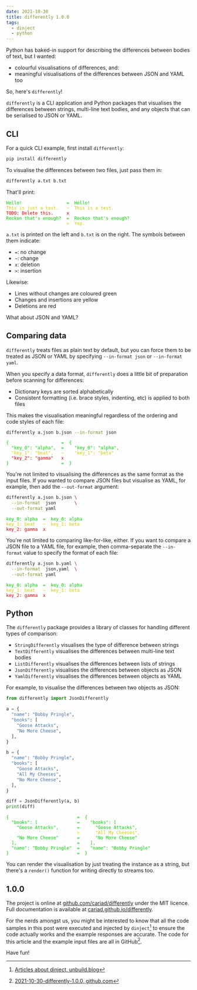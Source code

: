 ```yaml
---
date: 2021-10-30
title: differently 1.0.0
tags:
  - dinject
  - python
---
```


Python has baked-in support for describing the differences between bodies of text, but I wanted:

- colourful visualisations of differences, and:
- meaningful visualisations of the differences between JSON and YAML too

So, here's `differently`!

<!--more-->

`differently` is a CLI application and Python packages that visualises the differences between strings, multi-line text bodies, and any objects that can be serialised to JSON or YAML.

## CLI

For a quick CLI example, first install `differently`:

```bash
pip install differently
```

To visualise the differences between two files, just pass them in:

```bash
differently a.txt b.txt
```

That'll print:

<!-- markdownlint-disable no-inline-html -->

<!--dinject as=html host=terminal range=start-->

<style type="text/css">.thtml { --green: #0C0; --yellow: #CC0; --red: #C00; } .foreground-green { border-color: var(--green); color: var(--green); } .foreground-yellow { border-color: var(--yellow); color: var(--yellow); } .foreground-red { border-color: var(--red); color: var(--red); }</style><pre class="nohighlight thtml"><code class="thtml-code"><span class="foreground-green">Hello!</span>                 <span class="foreground-green">=</span>  <span class="foreground-green">Hello!</span><br /><span class="foreground-yellow">This is just a test.</span>   <span class="foreground-yellow">~</span>  <span class="foreground-yellow">This is a test.</span><br /><span class="foreground-red">TODO: Delete this.</span>     <span class="foreground-red">x</span><br /><span class="foreground-green">Reckon that's enough?</span>  <span class="foreground-green">=</span>  <span class="foreground-green">Reckon that's enough?</span><br />                       <span class="foreground-yellow">&gt;</span>  <span class="foreground-yellow">Yep.</span><br /></code></pre>

<!--dinject range=end-->

`a.txt` is printed on the left and `b.txt` is on the right. The symbols between them indicate:

- `=`: no change
- `~`: change
- `x`: deletion
- `>`: insertion

Likewise:

- Lines without changes are coloured green
- Changes and insertions are yellow
- Deletions are red

What about JSON and YAML?

## Comparing data

`differently` treats files as plain text by default, but you can force them to be treated as JSON or YAML by specifying `--in-format json` or `--in-format yaml`.

When you specify a data format, `differently` does a little bit of preparation before scanning for differences:

- Dictionary keys are sorted alphabetically
- Consistent formatting (i.e. brace styles, indenting, etc) is applied to both files

This makes the visualisation meaningful regardless of the ordering and code styles of each file:

```bash
differently a.json b.json --in-format json
```

<!--dinject as=html host=terminal range=start-->

<style type="text/css">.thtml { --green: #0C0; --yellow: #CC0; --red: #C00; } .foreground-green { border-color: var(--green); color: var(--green); } .foreground-yellow { border-color: var(--yellow); color: var(--yellow); } .foreground-red { border-color: var(--red); color: var(--red); }</style><pre class="nohighlight thtml"><code class="thtml-code"><span class="foreground-green">{</span>                    <span class="foreground-green">=</span>  <span class="foreground-green">{</span><br /><span class="foreground-green">  "key_0": "alpha",</span>  <span class="foreground-green">=</span>  <span class="foreground-green">  "key_0": "alpha",</span><br /><span class="foreground-yellow">  "key_1": "beat",</span>   <span class="foreground-yellow">~</span>  <span class="foreground-yellow">  "key_1": "beta"</span><br /><span class="foreground-red">  "key_2": "gamma"</span>   <span class="foreground-red">x</span><br /><span class="foreground-green">}</span>                    <span class="foreground-green">=</span>  <span class="foreground-green">}</span><br /></code></pre>

<!--dinject range=end-->

You're not limited to visualising the differences as the same format as the input files. If you wanted to compare JSON files but visualise as YAML, for example, then add the `--out-format` argument:

```bash
differently a.json b.json \
  --in-format  json       \
  --out-format yaml
```

<!--dinject as=html host=terminal range=start-->

<style type="text/css">.thtml { --green: #0C0; --yellow: #CC0; --red: #C00; } .foreground-green { border-color: var(--green); color: var(--green); } .foreground-yellow { border-color: var(--yellow); color: var(--yellow); } .foreground-red { border-color: var(--red); color: var(--red); }</style><pre class="nohighlight thtml"><code class="thtml-code"><span class="foreground-green">key_0: alpha</span>  <span class="foreground-green">=</span>  <span class="foreground-green">key_0: alpha</span><br /><span class="foreground-yellow">key_1: beat</span>   <span class="foreground-yellow">~</span>  <span class="foreground-yellow">key_1: beta</span><br /><span class="foreground-red">key_2: gamma</span>  <span class="foreground-red">x</span><br /></code></pre>

<!--dinject range=end-->

You're not limited to comparing like-for-like, either. If you want to compare a JSON file to a YAML file, for example, then comma-separate the `--in-format` value to specify the format of each file:

```bash
differently a.json b.yaml \
  --in-format  json,yaml  \
  --out-format yaml
```

<!--dinject as=html host=terminal range=start-->

<style type="text/css">.thtml { --green: #0C0; --yellow: #CC0; --red: #C00; } .foreground-green { border-color: var(--green); color: var(--green); } .foreground-yellow { border-color: var(--yellow); color: var(--yellow); } .foreground-red { border-color: var(--red); color: var(--red); }</style><pre class="nohighlight thtml"><code class="thtml-code"><span class="foreground-green">key_0: alpha</span>  <span class="foreground-green">=</span>  <span class="foreground-green">key_0: alpha</span><br /><span class="foreground-yellow">key_1: beat</span>   <span class="foreground-yellow">~</span>  <span class="foreground-yellow">key_1: beta</span><br /><span class="foreground-red">key_2: gamma</span>  <span class="foreground-red">x</span><br /></code></pre>

<!--dinject range=end-->

## Python

The `differently` package provides a library of classes for handling different types of comparison:

- `StringDifferently` visualises the type of difference between strings
- `TextDifferently` visualises the differences between multi-line text bodies
- `ListDifferently` visualises the differences between lists of strings
- `JsonDifferently` visualises the differences between objects as JSON
- `YamlDifferently` visualises the differences between objects as YAML

For example, to visualise the differences between two objects as JSON:

```python
from differently import JsonDifferently

a = {
  "name": "Bobby Pringle",
  "books": [
    "Goose Attacks",
    "No More Cheese",
  ],
}

b = {
  "name": "Bobby Pringle",
  "books": [
    "Goose Attacks",
    "All My Cheeses",
    "No More Cheese",
  ],
}

diff = JsonDifferently(a, b)
print(diff)
```

<!--dinject as=html host=terminal range=start-->

<style type="text/css">.thtml { --green: #0C0; --yellow: #CC0; } .foreground-green { border-color: var(--green); color: var(--green); } .foreground-yellow { border-color: var(--yellow); color: var(--yellow); }</style><pre class="nohighlight thtml"><code class="thtml-code"><span class="foreground-green">{</span>                          <span class="foreground-green">=</span>  <span class="foreground-green">{</span><br /><span class="foreground-green">  "books": [</span>               <span class="foreground-green">=</span>  <span class="foreground-green">  "books": [</span><br /><span class="foreground-green">    "Goose Attacks",</span>       <span class="foreground-green">=</span>  <span class="foreground-green">    "Goose Attacks",</span><br />                           <span class="foreground-yellow">&gt;</span>  <span class="foreground-yellow">    "All My Cheeses",</span><br /><span class="foreground-green">    "No More Cheese"</span>       <span class="foreground-green">=</span>  <span class="foreground-green">    "No More Cheese"</span><br /><span class="foreground-green">  ],</span>                       <span class="foreground-green">=</span>  <span class="foreground-green">  ],</span><br /><span class="foreground-green">  "name": "Bobby Pringle"</span>  <span class="foreground-green">=</span>  <span class="foreground-green">  "name": "Bobby Pringle"</span><br /><span class="foreground-green">}</span>                          <span class="foreground-green">=</span>  <span class="foreground-green">}</span><br /></code></pre>

<!--dinject range=end-->

You can render the visualisation by just treating the instance as a string, but there's a `render()` function for writing directly to streams too.

## 1.0.0

The project is online at [github.com/cariad/differently](https://github.com/cariad/differently) under the MIT licence. Full documentation is available at [cariad.github.io/differently](https://cariad.github.io/differently/).

For the nerds amongst us, you might be interested to know that all the code samples in this post were executed and injected by `dinject`[^dinject] to ensure the code actually works and the example responses are accurate. The code for this article and the example input files are all in GitHub[^source].

[^dinject]: [Articles about dinject, unbuild.blog](https://unbuild.blog/tags/dinject)
[^source]: [2021-10-30-differently-1.0.0, github.com](https://github.com/cariad/unbuild.blog/blob/main/content/2021-10-30-differently-1.0.0)

Have fun!
